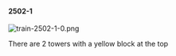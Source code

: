 #### 2502-1
![train-2502-1-0.png](https://github.com/lil-lab/nlvr/raw/master/nlvr/train/images/64/train-2502-1-0.png "train-2502-1-0.png")

There are 2 towers with a yellow block at the top